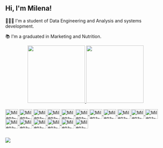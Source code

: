 ## Hi, I'm Milena! 

👩🏻‍🎓 I'm a student of Data Engineering and Analysis and systems development.

📚 I'm a graduated in Marketing and Nutrition.

<div align="center">
  <a href="https://github.com/misoliv">
  <img height="180em" src="https://github-readme-stats.vercel.app/api?username=misoliv&show_icons=true&theme=dracula&include_all_commits=true&count_private=true"/>
  <img height="180em" src="https://github-readme-stats.vercel.app/api/top-langs/?username=misoliv&layout=compact&langs_count=7&theme=dracula"/>
</div>
<div style="display: inline_block"><br>
  <img align="center" alt="Milena-Apache" height="30" width="40" src="https://cdn.jsdelivr.net/gh/devicons/devicon/icons/apache/apache-original-wordmark.svg">
  <img align="center" alt="Milena-Kafka" height="30" width="40" src="https://cdn.jsdelivr.net/gh/devicons/devicon/icons/apachekafka/apachekafka-original.svg">
  <img align="center" alt="Milena-Python" height="30" width="40" src="https://cdn.jsdelivr.net/gh/devicons/devicon/icons/python/python-original.svg">
  <img align="center" alt="Milena-Scala" height="30" width="40" src="https://cdn.jsdelivr.net/gh/devicons/devicon/icons/scala/scala-original.svg" ">
  <img align="center" alt="Milena-GCP" height="30" width="40" src="https://cdn.jsdelivr.net/gh/devicons/devicon/icons/googlecloud/googlecloud-original.svg">
  <img align="center" alt="Milena-Docker" height="30" width="40" src="https://cdn.jsdelivr.net/gh/devicons/devicon/icons/docker/docker-original.svg">
  <img align="center" alt="Milena-Jupyter" height="30" width="40" src="https://cdn.jsdelivr.net/gh/devicons/devicon/icons/jupyter/jupyter-original.svg">
  <img align="center" alt="Milena-Linux" height="30" width="40" src="https://cdn.jsdelivr.net/gh/devicons/devicon/icons/linux/linux-original.svg">
  <img align="center" alt="Milena-Mongo" height="30" width="40" src="https://cdn.jsdelivr.net/gh/devicons/devicon/icons/mongodb/mongodb-original.svg">       <img align="center" alt="Milena-Mysql" height="30" width="40" src="https://cdn.jsdelivr.net/gh/devicons/devicon/icons/mysql/mysql-original.svg">     
  <img align="center" alt="Milena-Neo4j" height="30" width="40" src="https://cdn.jsdelivr.net/gh/devicons/devicon/icons/neo4j/neo4j-original.svg">
  <img align="center" alt="Milena-Numpy" height="30" width="40" src="https://cdn.jsdelivr.net/gh/devicons/devicon/icons/numpy/numpy-original.svg">
  <img align="center" alt="Milena-Pandas" height="30" width="40" src="https://cdn.jsdelivr.net/gh/devicons/devicon/icons/pandas/pandas-original.svg">  
  <img align="center" alt="Milena-Postgresql" height="30" width="40" src="https://cdn.jsdelivr.net/gh/devicons/devicon/icons/postgresql/postgresql-original.svg">   
  <img align="center" alt="Milena-R" height="30" width="40" src="https://cdn.jsdelivr.net/gh/devicons/devicon/icons/r/r-original.svg">
  <img align="center" alt="Milena-Redis" height="30" width="40" src="https://cdn.jsdelivr.net/gh/devicons/devicon/icons/redis/redis-original.svg"> 
  <img align="center" alt="Milena-Redis" height="30" width="40" src="https://cdn.jsdelivr.net/gh/devicons/devicon/icons/rstudio/rstudio-original.svg"> 
                                                                                                                    
</div>
                                                                                                                                                     
##
 
<div> 
  <a href="https://www.linkedin.com/in/milenasoliv/" target="_blank"><img src="https://img.shields.io/badge/-LinkedIn-%230077B5?style=for-the-badge&logo=linkedin&logoColor=white" target="_blank"></a> 
</div>

